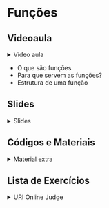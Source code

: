 Funções
====================================

## Videoaula

<details>
    <summary>Video aula</summary>

Em breve

</details>

- O que são funções
- Para que servem as funções?
- Estrutura de uma função

## Slides

<details>
    <summary>Slides</summary>

<iframe src="https://docs.google.com/presentation/d/e/2PACX-1vTuXF9kVuiIgiuNjWO-a9rHfpY4e33tdNICKQL2NkfrUQ7RQkukAJOfUWRvDivaLQ/embed?start=false&loop=false&delayms=3000" frameborder="0" width="600" height="400" allowfullscreen="true" mozallowfullscreen="true" webkitallowfullscreen="true"></iframe>

</details>

## Códigos e Materiais

<details>
    <summary>Material extra</summary>

<div markdown=1>

- [Funções (C++)](https://docs.microsoft.com/pt-br/cpp/cpp/functions-cpp?view=msvc-160)

</div>
</details>

## Lista de Exercícios

<details>
    <summary>URI Online Judge</summary>

<div markdown=1>

- Lista de Exercícios 07
  - Acessem o [URI Online Judge](https://www.urionlinejudge.com.br/judge/en/login) e entrem na disciplina GE Iniciante.
  - ID da disciplina: 7550
  - Chave: XMGN22y
- Exercícios Extras
    - Em breve
- Desafio
    - Em breve

</div>
</details>
